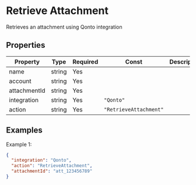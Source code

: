 # Retrieve Attachment

Retrieves an attachment using Qonto integration

## Properties

| Property | Type | Required | Const | Description |
|----------|------|----------|-------|-------------|
| name | string | Yes |  |  |
| account | string | Yes |  |  |
| attachmentId | string | Yes |  |  |
| integration | string | Yes | `"Qonto"` |  |
| action | string | Yes | `"RetrieveAttachment"` |  |

## Examples

Example 1:

```json
{
  "integration": "Qonto",
  "action": "RetrieveAttachment",
  "attachmentId": "att_123456789"
}
```

